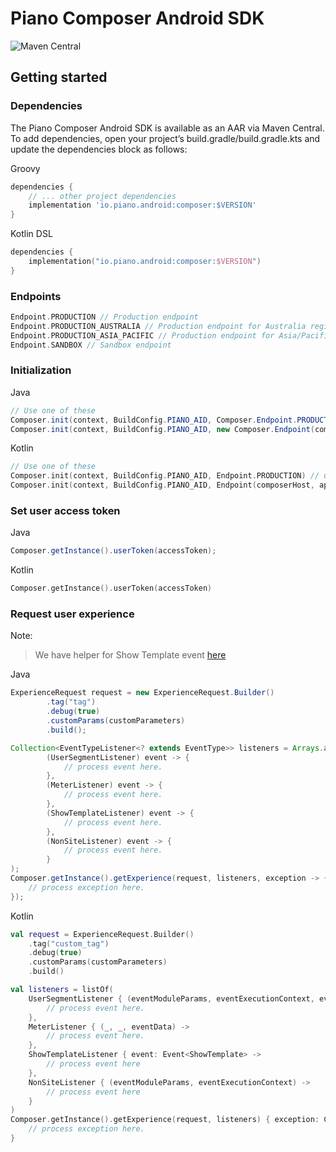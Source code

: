 # Piano Composer Android SDK
![Maven Central](https://img.shields.io/maven-central/v/io.piano.android/composer)

## Getting started

### Dependencies

The Piano Composer Android SDK is available as an AAR via Maven Central. To add dependencies, open your project’s build.gradle/build.gradle.kts and update the dependencies block as follows:

Groovy
```groovy
dependencies {
    // ... other project dependencies
    implementation 'io.piano.android:composer:$VERSION'
}
```

Kotlin DSL
```kotlin
dependencies {
    implementation("io.piano.android:composer:$VERSION")
}
```

### Endpoints
```kotlin
Endpoint.PRODUCTION // Production endpoint
Endpoint.PRODUCTION_AUSTRALIA // Production endpoint for Australia region
Endpoint.PRODUCTION_ASIA_PACIFIC // Production endpoint for Asia/Pacific region
Endpoint.SANDBOX // Sandbox endpoint
```

### Initialization

Java
```java
// Use one of these
Composer.init(context, BuildConfig.PIANO_AID, Composer.Endpoint.PRODUCTION); // use here one of endpoints listed above
Composer.init(context, BuildConfig.PIANO_AID, new Composer.Endpoint(composerHost, apiHost));
```

Kotlin
```kotlin
// Use one of these
Composer.init(context, BuildConfig.PIANO_AID, Endpoint.PRODUCTION) // use here one of endpoints listed above
Composer.init(context, BuildConfig.PIANO_AID, Endpoint(composerHost, apiHost))
```

### Set user access token

Java
```java
Composer.getInstance().userToken(accessToken);
```

Kotlin
```kotlin
Composer.getInstance().userToken(accessToken)
```

### Request user experience

Note:
> We have helper for Show Template event [here](../composer-show-template/README.md)

Java
```java
ExperienceRequest request = new ExperienceRequest.Builder()
        .tag("tag")
        .debug(true)
        .customParams(customParameters)
        .build();

Collection<EventTypeListener<? extends EventType>> listeners = Arrays.asList(
        (UserSegmentListener) event -> {
            // process event here.
        },
        (MeterListener) event -> {
            // process event here.
        },
        (ShowTemplateListener) event -> {
            // process event here.
        },
        (NonSiteListener) event -> {
            // process event here.
        }
);
Composer.getInstance().getExperience(request, listeners, exception -> {
    // process exception here.
});
```

Kotlin
```kotlin
val request = ExperienceRequest.Builder()
    .tag("custom_tag")
    .debug(true)
    .customParams(customParameters)
    .build()

val listeners = listOf(
    UserSegmentListener { (eventModuleParams, eventExecutionContext, eventData) ->
        // process event here.
    },
    MeterListener { (_, _, eventData) ->
        // process event here.
    },
    ShowTemplateListener { event: Event<ShowTemplate> ->
        // process event here
    },
    NonSiteListener { (eventModuleParams, eventExecutionContext) ->
        // process event here
    }
)
Composer.getInstance().getExperience(request, listeners) { exception: ComposerException ->
    // process exception here.
}
```
